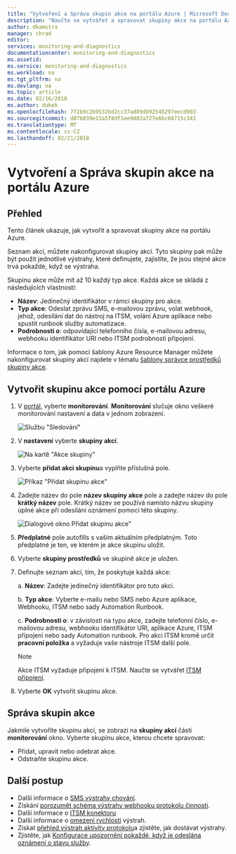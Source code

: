 ```yaml
---
title: "Vytvoření a Správa skupin akce na portálu Azure | Microsoft Docs"
description: "Naučte se vytvářet a spravovat skupiny akce na portálu Azure."
author: dkamstra
manager: chrad
editor: 
services: monitoring-and-diagnostics
documentationcenter: monitoring-and-diagnostics
ms.assetid: 
ms.service: monitoring-and-diagnostics
ms.workload: na
ms.tgt_pltfrm: na
ms.devlang: na
ms.topic: article
ms.date: 02/16/2018
ms.author: dukek
ms.openlocfilehash: 772b9c2b9532bd2cc37ad89db92545297eecd903
ms.sourcegitcommit: d87b039e13a5f8df1ee9d82a727e6bc04715c341
ms.translationtype: MT
ms.contentlocale: cs-CZ
ms.lasthandoff: 02/21/2018
---
```

# <a name="create-and-manage-action-groups-in-the-azure-portal"></a>Vytvoření a Správa skupin akce na portálu Azure
## <a name="overview"></a>Přehled ##
Tento článek ukazuje, jak vytvořit a spravovat skupiny akce na portálu Azure.

Seznam akcí, můžete nakonfigurovat skupiny akcí. Tyto skupiny pak může být použit jednotlivé výstrahy, které definujete, zajistíte, že jsou stejné akce trvá pokaždé, když se výstraha.

Skupinu akce může mít až 10 každý typ akce. Každá akce se skládá z následujících vlastností:

* **Název**: Jedinečný identifikátor v rámci skupiny pro akce.  
* **Typ akce**: Odeslat zprávu SMS, e-mailovou zprávu, volat webhook, jehož, odesílání dat do nástroj na ITSM, volání Azure aplikace nebo spustit runbook služby automatizace.
* **Podrobnosti o**: odpovídající telefonního čísla, e-mailovou adresu, webhooku identifikátor URI nebo ITSM podrobnosti připojení.

Informace o tom, jak pomocí šablony Azure Resource Manager můžete nakonfigurovat skupiny akcí najdete v tématu [šablony správce prostředků skupiny akce](monitoring-create-action-group-with-resource-manager-template.md).

## <a name="create-an-action-group-by-using-the-azure-portal"></a>Vytvořit skupinu akce pomocí portálu Azure ##
1. V [portál](https://portal.azure.com), vyberte **monitorování**. **Monitorování** slučuje okno veškeré monitorování nastavení a data v jednom zobrazení.

    ![Službu "Sledování"](./media/monitoring-action-groups/home-monitor.png)
2. V **nastavení** vyberte **skupiny akcí**.

    ![Na kartě "Akce skupiny"](./media/monitoring-action-groups/action-groups-blade.png)
3. Vyberte **přidat akci skupinu**a vyplňte příslušná pole.

    ![Příkaz "Přidat skupinu akce"](./media/monitoring-action-groups/add-action-group.png)
4. Zadejte název do pole **název skupiny akce** pole a zadejte název do pole **krátký název** pole. Krátký název se používá namísto názvu skupiny úplné akce při odesílání oznámení pomocí této skupiny.

      ![Dialogové okno Přidat skupinu akce"](./media/monitoring-action-groups/action-group-define.png)

5. **Předplatné** pole autofills s vaším aktuálním předplatným. Toto předplatné je ten, ve kterém je akce skupinu uložit.

6. Vyberte **skupiny prostředků** ve skupině akce je uložen.

7. Definujte seznam akcí, tím, že poskytuje každá akce:

    a. **Název**: Zadejte jedinečný identifikátor pro tuto akci.

    b. **Typ akce**: Vyberte e-mailu nebo SMS nebo Azure aplikace, Webhooku, ITSM nebo sady Automation Runbook.

    c. **Podrobnosti o**: v závislosti na typu akce, zadejte telefonní číslo, e-mailovou adresu, webhooku identifikátor URI, aplikace Azure, ITSM připojení nebo sady Automation runbook. Pro akci ITSM kromě určit **pracovní položka** a vyžaduje vaše nástroje ITSM další pole.

   > [!NOTE]
   > Akce ITSM vyžaduje připojení k ITSM. Naučte se vytvářet [ITSM připojení](../log-analytics/log-analytics-itsmc-overview.md). 

8. Vyberte **OK** vytvořit skupinu akce.

## <a name="manage-your-action-groups"></a>Správa skupin akce ##
Jakmile vytvoříte skupinu akcí, se zobrazí na **skupiny akcí** části **monitorování** okno. Vyberte skupinu akce, kterou chcete spravovat:

* Přidat, upravit nebo odebrat akce.
* Odstraňte skupinu akce.

## <a name="next-steps"></a>Další postup ##
* Další informace o [SMS výstrahy chování](monitoring-sms-alert-behavior.md).  
* Získání [porozumět schéma výstrahy webhooku protokolu činnosti](monitoring-activity-log-alerts-webhook.md).  
* Další informace o [ITSM konektoru](../log-analytics/log-analytics-itsmc-overview.md)
* Další informace o [omezení rychlosti](monitoring-alerts-rate-limiting.md) výstrah.
* Získat [přehled výstrah aktivity protokolu](monitoring-overview-alerts.md)a zjistěte, jak dostávat výstrahy.  
* Zjistěte, jak [Konfigurace upozornění pokaždé, když je odeslána oznámení o stavu služby](monitoring-activity-log-alerts-on-service-notifications.md).
